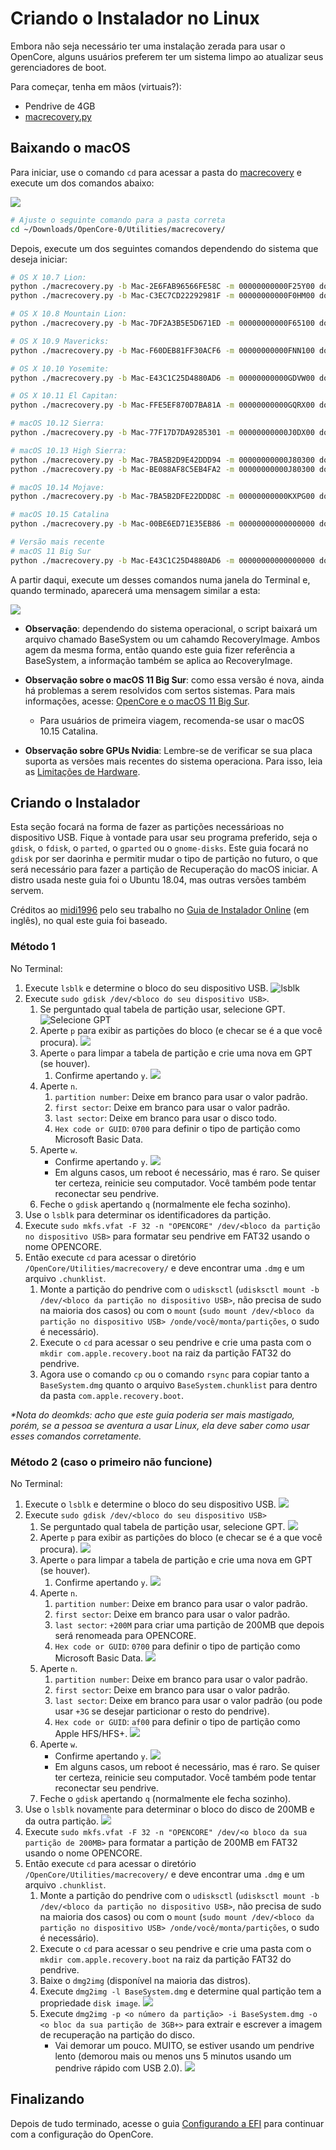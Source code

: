 # Criando o Instalador no Linux

Embora não seja necessário ter uma instalação zerada para usar o OpenCore, alguns usuários preferem ter um sistema limpo ao atualizar seus gerenciadores de boot.

Para começar, tenha em mãos (virtuais?):

* Pendrive de 4GB
* [macrecovery.py](https://github.com/acidanthera/OpenCorePkg/releases)
  
## Baixando o macOS

Para iniciar, use o comando `cd` para acessar a pasta do [macrecovery](https://github.com/acidanthera/OpenCorePkg/releases) e execute um dos comandos abaixo:

![](../images/installer-guide/legacy-mac-install-md/macrecovery.png)

```sh
# Ajuste o seguinte comando para a pasta correta
cd ~/Downloads/OpenCore-0/Utilities/macrecovery/
```

Depois, execute um dos seguintes comandos dependendo do sistema que deseja iniciar:

```sh
# OS X 10.7 Lion:
python ./macrecovery.py -b Mac-2E6FAB96566FE58C -m 00000000000F25Y00 download
python ./macrecovery.py -b Mac-C3EC7CD22292981F -m 00000000000F0HM00 download

# OS X 10.8 Mountain Lion:
python ./macrecovery.py -b Mac-7DF2A3B5E5D671ED -m 00000000000F65100 download

# OS X 10.9 Mavericks:
python ./macrecovery.py -b Mac-F60DEB81FF30ACF6 -m 00000000000FNN100 download

# OS X 10.10 Yosemite:
python ./macrecovery.py -b Mac-E43C1C25D4880AD6 -m 00000000000GDVW00 download

# OS X 10.11 El Capitan:
python ./macrecovery.py -b Mac-FFE5EF870D7BA81A -m 00000000000GQRX00 download

# macOS 10.12 Sierra:
python ./macrecovery.py -b Mac-77F17D7DA9285301 -m 00000000000J0DX00 download

# macOS 10.13 High Sierra:
python ./macrecovery.py -b Mac-7BA5B2D9E42DDD94 -m 00000000000J80300 download
python ./macrecovery.py -b Mac-BE088AF8C5EB4FA2 -m 00000000000J80300 download

# macOS 10.14 Mojave:
python ./macrecovery.py -b Mac-7BA5B2DFE22DDD8C -m 00000000000KXPG00 download

# macOS 10.15 Catalina
python ./macrecovery.py -b Mac-00BE6ED71E35EB86 -m 00000000000000000 download

# Versão mais recente
# macOS 11 Big Sur
python ./macrecovery.py -b Mac-E43C1C25D4880AD6 -m 00000000000000000 download
```

A partir daqui, execute um desses comandos numa janela do Terminal e, quando terminado, aparecerá uma mensagem similar a esta:

![](../images/installer-guide/legacy-mac-install-md/download-done.png)

* **Observação**: dependendo do sistema operacional, o script baixará um arquivo chamado BaseSystem ou um cahamdo RecoveryImage. Ambos agem da mesma forma, então quando este guia fizer referência a BaseSystem, a informação também se aplica ao RecoveryImage.

* **Observação sobre o macOS 11 Big Sur**: como essa versão é nova, ainda há problemas a serem resolvidos com sertos sistemas. Para mais informações, acesse: [OpenCore e o macOS 11 Big Sur](../extras/big-sur/README.md).
  * Para usuários de primeira viagem, recomenda-se usar o macOS 10.15 Catalina.
* **Observação sobre GPUs Nvidia**: Lembre-se de verificar se sua placa suporta as versões mais recentes do sistema operaciona. Para isso, leia as [Limitações de Hardware](../macos-limits.md).

## Criando o Instalador

Esta seção focará na forma de fazer as partições necessárioas no dispositivo USB. Fique à vontade para usar seu programa preferido, seja o `gdisk`, o `fdisk`, o `parted`, o `gparted` ou o `gnome-disks`. Este guia focará no `gdisk` por ser daorinha e permitir mudar o tipo de partição no futuro, o que será necessário para fazer a partição de Recuperação do macOS iniciar. A distro usada neste guia foi o Ubuntu 18.04, mas outras versões também servem.

Créditos ao [midi1996](https://github.com/midi1996) pelo seu trabalho no [Guia de Instalador Online](https://midi1996.github.io/hackintosh-internet-install-gitbook/) (em inglês), no qual este guia foi baseado.

### Método 1

No Terminal:

1. Execute `lsblk` e determine o bloco do seu dispositivo USB.
  ![lsblk](../images/installer-guide/linux-install-md/unknown-5.png)
2. Execute `sudo gdisk /dev/<bloco do seu dispositivo USB>`.
   1. Se perguntado qual tabela de partição usar, selecione GPT.
      ![Selecione GPT](../images/installer-guide/linux-install-md/unknown-6.png)
   2. Aperte `p` para exibir as partições do bloco \(e checar se é a que você procura\).
      ![](../images/installer-guide/linux-install-md/unknown-13.png)
   3. Aperte `o` para limpar a tabela de partição e crie uma nova em GPT (se houver).
      1. Confirme apertando `y`.
         ![](../images/installer-guide/linux-install-md/unknown-8.png)
   4. Aperte `n`.
      1. `partition number`: Deixe em branco para usar o valor padrão.
      2. `first sector`: Deixe em branco para usar o valor padrão.
      3. `last sector`: Deixe em branco para usar o disco todo.
      4. `Hex code or GUID`: `0700` para definir o tipo de partição como Microsoft Basic Data.
   5. Aperte `w`.
      * Confirme apertando `y`.
      ![](../images/installer-guide/linux-install-md/unknown-9.png)
      * Em alguns casos, um reboot é necessário, mas é raro. Se quiser ter certeza, reinicie seu computador. Você também pode tentar reconectar seu pendrive.
   6. Feche o `gdisk` apertando `q` (normalmente ele fecha sozinho).
3. Use o `lsblk` para determinar os identificadores da partição.
4. Execute `sudo mkfs.vfat -F 32 -n "OPENCORE" /dev/<bloco da partição no dispositivo USB>` para formatar seu pendrive em FAT32 usando o nome OPENCORE.
5. Então execute `cd` para acessar o diretório `/OpenCore/Utilities/macrecovery/` e deve encontrar uma `.dmg` e um arquivo `.chunklist`.
   1. Monte a partição do pendrive com o `udisksctl` (`udisksctl mount -b /dev/<bloco da partição no dispositivo USB>`, não precisa de sudo na maioria dos casos) ou com o `mount` (`sudo mount /dev/<bloco da partição no dispositivo USB> /onde/você/monta/partições`, o sudo é necessário).
   2. Execute o `cd` para acessar o seu pendrive e crie uma pasta com o `mkdir com.apple.recovery.boot` na raiz da partição FAT32 do pendrive.
   3. Agora use o comando `cp` ou o comando `rsync` para copiar tanto a `BaseSystem.dmg` quanto o arquivo `BaseSystem.chunklist` para dentro da pasta `com.apple.recovery.boot`.

_*Nota do deomkds: acho que este guia poderia ser mais mastigado, porém, se a pessoa se aventura a usar Linux, ela deve saber como usar esses comandos corretamente._

### Método 2 (caso o primeiro não funcione)

No Terminal:

1. Execute o `lsblk` e determine o bloco do seu dispositivo USB.
   ![](../images/installer-guide/linux-install-md/unknown-11.png)
2. Execute `sudo gdisk /dev/<bloco do seu dispositivo USB>`
   1. Se perguntado qual tabela de partição usar, selecione GPT.
      ![](../images/installer-guide/linux-install-md/unknown-12.png)
   2. Aperte `p` para exibir as partições do bloco \(e checar se é a que você procura\).
      ![](../images/installer-guide/linux-install-md/unknown-13.png)
   3. Aperte `o` para limpar a tabela de partição e crie uma nova em GPT (se houver).
      1. Confirme apertando `y`.
         ![](../images/installer-guide/linux-install-md/unknown-14.png)
   4. Aperte `n`.
      1. `partition number`: Deixe em branco para usar o valor padrão.
      2. `first sector`: Deixe em branco para usar o valor padrão.
      3. `last sector`: `+200M` para criar uma partição de 200MB que depois será renomeada para OPENCORE.
      4. `Hex code or GUID`: `0700` para definir o tipo de partição como Microsoft Basic Data.
      ![](../images/installer-guide/linux-install-md/unknown-15.png)
   5. Aperte `n`.
      1. `partition number`: Deixe em branco para usar o valor padrão.
      2. `first sector`: Deixe em branco para usar o valor padrão.
      3. `last sector`: Deixe em branco para usar o valor padrão \(ou pode usar `+3G` se desejar particionar o resto do pendrive\).
      4. `Hex code or GUID`: `af00` para definir o tipo de partição como Apple HFS/HFS+.
      ![](../images/installer-guide/linux-install-md/unknown-16.png)
   6. Aperte `w`.
      * Confirme apertando `y`.
      ![](../images/installer-guide/linux-install-md/unknown-17.png)
      * Em alguns casos, um reboot é necessário, mas é raro. Se quiser ter certeza, reinicie seu computador. Você também pode tentar reconectar seu pendrive.
   7. Feche o `gdisk` apertando `q` (normalmente ele fecha sozinho).
3. Use o `lsblk` novamente para determinar o bloco do disco de 200MB e da outra partição.
   ![](../images/installer-guide/linux-install-md/unknown-18.png)
4. Execute `sudo mkfs.vfat -F 32 -n "OPENCORE" /dev/<o bloco da sua partição de 200MB>` para formatar a partição de 200MB em FAT32 usando o nome OPENCORE.
5. Então execute `cd` para acessar o diretório `/OpenCore/Utilities/macrecovery/` e deve encontrar uma `.dmg` e um arquivo `.chunklist`.
   1. Monte a partição do pendrive com o `udisksctl` (`udisksctl mount -b /dev/<bloco da partição no dispositivo USB>`, não precisa de sudo na maioria dos casos) ou com o `mount` (`sudo mount /dev/<bloco da partição no dispositivo USB> /onde/você/monta/partições`, o sudo é necessário).
   2. Execute o `cd` para acessar o seu pendrive e crie uma pasta com o `mkdir com.apple.recovery.boot` na raiz da partição FAT32 do pendrive.
   3. Baixe o `dmg2img` (disponível na maioria das distros).
   4. Execute `dmg2img -l BaseSystem.dmg` e determine qual partição tem a propriedade `disk image`.
      ![](../images/installer-guide/linux-install-md/unknown-20.png)
   5. Execute `dmg2img -p <o número da partição> -i BaseSystem.dmg -o <o bloc da sua partição de 3GB+>` para extrair e escrever a imagem de recuperação na partição do disco.
      * Vai demorar um pouco. MUITO, se estiver usando um pendrive lento (demorou mais ou menos uns 5 minutos usando um pendrive rápido com USB 2.0).
      ![](../images/installer-guide/linux-install-md/unknown-21.png)

## Finalizando

Depois de tudo terminado, acesse o guia [Configurando a EFI](./opencore-efi.md) para continuar com a configuração do OpenCore.
